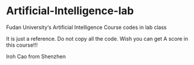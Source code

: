 # Artificial-Intelligence-lab
Fudan University‘s Artificial Intelligence Course codes in lab class

It is just a reference. Do not copy all the code. Wish you can get A score in this course!!!


Iroh Cao from Shenzhen
